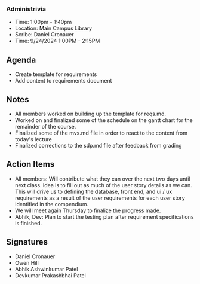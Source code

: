 ### Administrivia
- Time: 1:00pm - 1:40pm
- Location: Main Campus Library
- Scribe: Daniel Cronauer
- Time: 9/24/2024 1:00PM - 2:15PM

## Agenda
- Create template for requirements
- Add content to requirements document

## Notes
- All members worked on building up the template for reqs.md. 
- Worked on and finalized some of the schedule on the gantt chart for the remainder of the course.
- Finalized some of the mvs.md file in order to react to the content from today's lecture
- Finalized corrections to the sdp.md file after feedback from grading

## Action Items
- All members: Will contribute what they can over the next two days until next class. Idea is to fill out as much of the user story details as we can. This will drive us to defining the database, front end, and ui / ux requirements as a result of the user requirements for each user story identified in the compendium. 
- We will meet again Thursday to finalize the progress made.
- Abhik, Dev: Plan to start the testing plan after requirement specifications is finished. 

## Signatures
- Daniel Cronauer
- Owen Hill
- Abhik Ashwinkumar Patel
- Devkumar Prakashbhai Patel
